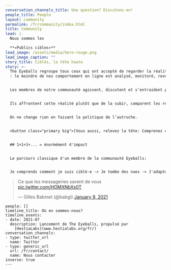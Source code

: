 ```yaml
---
conversation_channels_title: Une question? Discutons-en!
people_title: People
layout: community
permalink: /fr/community/index.html
title: Community
lead: |-
  Nous sommes les

  **«Publics cibles»**
lead_image: /assets/media/hero-rouge.png
lead_image_caption: ""
story_title: Ciblés, la tête haute
story: >-
  The Eyeballs regroupe tous ceux qui ont accepté de regarder la réalité en face
  : le moindre de nos comportement en ligne est analysé, monitoré, revendu.


  Les membres de notre communauté agissent, discutent et s’entraident pour comprendre par qui et comment leurs données sont utilisées contre eux.


  Ils affrontent cette réalité plutôt que de la subir, comparent les résultats qu’ils obtiennent et dénoncent les biais algorithmiques.


  On ne change rien en faisant la politique de l’autruche.


  <button class="primary big">[Vous aussi, relevez la tête: Comprenez comment vous êtes ciblé·e](/fr/tools/)</button>


  ## 1+1+1+... = énormément d'impact


  Le parcours classique d'un membre de la communauté Eyeballs:


  Je comprends comment je suis ciblé·e -> Je tombe des nues -> J'adapte mon comportement en ligne -> J'en parle autour de moi -> Mon entourage comprend, s'adapte et en parle -> Les mauvaises pratiques numériques ne sont plus acceptées -> Les plateformes "propres" sont plebiscitées et les autres boycottées (souvenez-vous de la [fronde contre Whatsapp](https://www.bfmtv.com/tech/tout-comprendre-pourquoi-les-nouvelles-regles-de-whats-app-provoquent-un-tolle-chez-les-utilisateurs_AN-202101110169.html) et de l'[exode vers Signal](https://www.zdnet.fr/actualites/signal-un-record-de-47-millions-de-telechargements-en-deux-semaines-39916531.htm)) -> Nous vivons tous heureux dans un monde numérique assaini!


  ```

  <blockquote class="twitter-tweet"><p lang="fr" dir="ltr">Ce que les messageries savent de vous <a href="https://t.co/HOMXNbXs0T">pic.twitter.com/HOMXNbXs0T</a></p>&mdash; Gilles Babinet (@babgi) <a href="https://twitter.com/babgi/status/1348003104856399873?ref_src=twsrc%5Etfw">January 9, 2021</a></blockquote> <script async src="https://platform.twitter.com/widgets.js" charset="utf-8"></script>

  ```
people: []
timeline_title: Où en sommes-nous?
timeline_events:
  - date: 2021-07
    description: Lancement de The Eyeballs, propulsé par
      [HestiaLabs](www.hestialabs.org/fr/)
conversation_channels:
  - type: twitter_url
    name: Twitter
  - type: generic_url
    url: /fr/contact/
    name: Nous contacter
inverse: true
---
```


